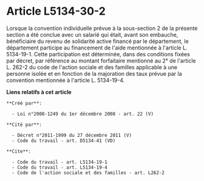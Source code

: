 # Article L5134-30-2

Lorsque la convention individuelle prévue à la sous-section 2 de la présente section a été conclue avec un salarié qui était,
avant son embauche, bénéficiaire du revenu de solidarité active financé par le département, le département participe au
financement de l'aide mentionnée à l'article L. 5134-19-1. Cette participation est déterminée, dans des conditions fixées par
décret, par référence au montant forfaitaire mentionné au 2° de l'article L. 262-2 du code de l'action sociale et des
familles applicable à une personne isolée et en fonction de la majoration des taux prévue par la convention mentionnée à
l'article L. 5134-19-4.

**Liens relatifs à cet article**

	**Créé par**:

	  - Loi n°2008-1249 du 1er décembre 2008 - art. 22 (V)

	**Cité par**:

	  - Décret n°2011-1999 du 27 décembre 2011 (V)
	  - Code du travail - art. D5134-41 (VD)

	**Cite**:

	  - Code du travail - art. L5134-19-1
	  - Code du travail - art. L5134-19-4
	  - Code de l'action sociale et des familles - art. L262-2
